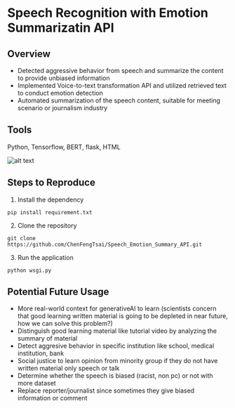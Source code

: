 # Speech Recognition with Emotion Summarizatin API

## Overview
* Detected aggressive behavior from speech and summarize the content to provide unbiased information 
* Implemented Voice-to-text transformation API and utilized retrieved text to conduct emotion detection 
* Automated summarization of the speech content, suitable for meeting scenario or journalism industry

## Tools
Python, Tensorflow, BERT, flask, HTML

![alt text](https://github.com/ChenFengTsai/Speech_Emotion_Summary_API/blob/691cc5929a167a19e69640d950f051362c4f7fd1/Application_overview.png)

## Steps to Reproduce
1. Install the dependency
```
pip install requirement.txt
```
2. Clone the repository
```
git clone https://github.com/ChenFengTsai/Speech_Emotion_Summary_API.git
```
3. Run the application
```
python wsgi.py
```

## Potential Future Usage
* More real-world context for generativeAI to learn (scientists concern that good learning written material is going to be depleted in near future, how we can solve this problem?)
* Distinguish good learning material like tutorial video by analyzing the summary of material
* Detect aggresive behavior in specific institution like school, medical institution, bank
* Social justice to learn opinion from minority group if they do not have written material only speech or talk
* Determine whether the speech is biased (racist, non pc) or not with more dataset
* Replace reporter/journalist since sometimes they give biased information or comment

